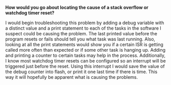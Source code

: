 **How would you go about locating the cause of a stack overflow or watchdog timer reset?**

I would begin troubleshooting this problem by adding a debug variable with a distinct value and a print statement to each of the tasks in the software I suspect could be causing the problem. The last printed value before the program resets or fails should tell you what task was last running. Also, looking at all the print statements would show you if a certain ISR is getting called more often than expected or if some other task is hanging up. Adding and printing a counter to certain tasks may help in the process. Additionally, I know most watchdog timer resets can be configured so an interrupt will be triggered just before the reset. Using this interrupt I would save the value of the debug counter into flash, or print it one last time if there is time. This way it will hopefully be apparent what is causing the problems.     
